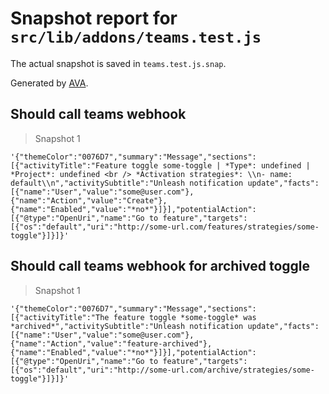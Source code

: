 # Snapshot report for `src/lib/addons/teams.test.js`

The actual snapshot is saved in `teams.test.js.snap`.

Generated by [AVA](https://avajs.dev).

## Should call teams webhook

> Snapshot 1

    '{"themeColor":"0076D7","summary":"Message","sections":[{"activityTitle":"Feature toggle some-toggle | *Type*: undefined | *Project*: undefined <br /> *Activation strategies*: \\n- name: default\\n","activitySubtitle":"Unleash notification update","facts":[{"name":"User","value":"some@user.com"},{"name":"Action","value":"Create"},{"name":"Enabled","value":"*no*"}]}],"potentialAction":[{"@type":"OpenUri","name":"Go to feature","targets":[{"os":"default","uri":"http://some-url.com/features/strategies/some-toggle"}]}]}'

## Should call teams webhook for archived toggle

> Snapshot 1

    '{"themeColor":"0076D7","summary":"Message","sections":[{"activityTitle":"The feature toggle *some-toggle* was *archived*","activitySubtitle":"Unleash notification update","facts":[{"name":"User","value":"some@user.com"},{"name":"Action","value":"feature-archived"},{"name":"Enabled","value":"*no*"}]}],"potentialAction":[{"@type":"OpenUri","name":"Go to feature","targets":[{"os":"default","uri":"http://some-url.com/archive/strategies/some-toggle"}]}]}'
